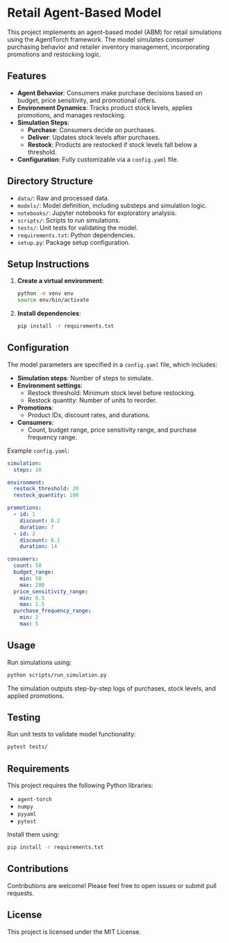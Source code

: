 
# Retail Agent-Based Model

This project implements an agent-based model (ABM) for retail simulations using the AgentTorch framework. The model simulates consumer purchasing behavior and retailer inventory management, incorporating promotions and restocking logic.

## Features

- **Agent Behavior**: Consumers make purchase decisions based on budget, price sensitivity, and promotional offers.
- **Environment Dynamics**: Tracks product stock levels, applies promotions, and manages restocking.
- **Simulation Steps**:
  - **Purchase**: Consumers decide on purchases.
  - **Deliver**: Updates stock levels after purchases.
  - **Restock**: Products are restocked if stock levels fall below a threshold.
- **Configuration**: Fully customizable via a `config.yaml` file.

## Directory Structure

- `data/`: Raw and processed data.
- `models/`: Model definition, including substeps and simulation logic.
- `notebooks/`: Jupyter notebooks for exploratory analysis.
- `scripts/`: Scripts to run simulations.
- `tests/`: Unit tests for validating the model.
- `requirements.txt`: Python dependencies.
- `setup.py`: Package setup configuration.

## Setup Instructions

1. **Create a virtual environment**:
   ```bash
   python -m venv env
   source env/bin/activate 
   ```

2. **Install dependencies**:
   ```bash
   pip install -r requirements.txt
   ```

## Configuration

The model parameters are specified in a `config.yaml` file, which includes:

- **Simulation steps**: Number of steps to simulate.
- **Environment settings**:
  - Restock threshold: Minimum stock level before restocking.
  - Restock quantity: Number of units to reorder.
- **Promotions**:
  - Product IDs, discount rates, and durations.
- **Consumers**:
  - Count, budget range, price sensitivity range, and purchase frequency range.

Example `config.yaml`:
```yaml
simulation:
  steps: 10

environment:
  restock_threshold: 20
  restock_quantity: 100

promotions:
  - id: 1
    discount: 0.2
    duration: 7
  - id: 2
    discount: 0.1
    duration: 14

consumers:
  count: 50
  budget_range:
    min: 50
    max: 200
  price_sensitivity_range:
    min: 0.5
    max: 1.5
  purchase_frequency_range:
    min: 2
    max: 5
```

## Usage

Run simulations using:
   ```bash
   python scripts/run_simulation.py
   ```

The simulation outputs step-by-step logs of purchases, stock levels, and applied promotions.

## Testing

Run unit tests to validate model functionality:
   ```bash
   pytest tests/
   ```

## Requirements

This project requires the following Python libraries:
- `agent-torch`
- `numpy`
- `pyyaml`
- `pytest`

Install them using:
   ```bash
   pip install -r requirements.txt
   ```

## Contributions

Contributions are welcome! Please feel free to open issues or submit pull requests.

## License

This project is licensed under the MIT License.
